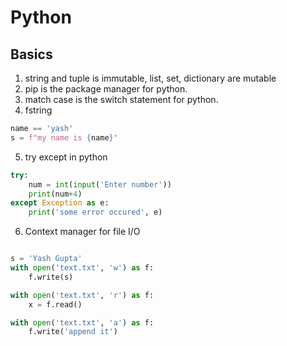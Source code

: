 # Python

## Basics

1. string and tuple is immutable, list, set, dictionary are mutable
2. pip is the package manager for python.
3. match case is the switch statement for python.
4. fstring

```python
name == 'yash'
s = f"my name is {name}"
```

5. try except in python

```python
try:
    num = int(input('Enter number'))
    print(num+4)
except Exception as e:
    print('some error occured', e)
```

6. Context manager for file I/O

```python

s = 'Yash Gupta'
with open('text.txt', 'w') as f:
    f.write(s)

with open('text.txt', 'r') as f:
    x = f.read()

with open('text.txt', 'a') as f:
    f.write('append it')
```
